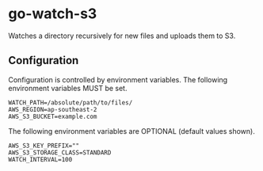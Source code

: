 # go-watch-s3

Watches a directory recursively for new files and uploads them to S3.

## Configuration

Configuration is controlled by environment variables. The following environment variables MUST be set.

```
WATCH_PATH=/absolute/path/to/files/
AWS_REGION=ap-southeast-2
AWS_S3_BUCKET=example.com
```

The following environment variables are OPTIONAL (default values shown).

```
AWS_S3_KEY_PREFIX=""
AWS_S3_STORAGE_CLASS=STANDARD
WATCH_INTERVAL=100
```
